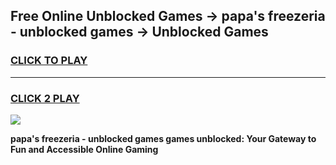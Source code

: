 
## Free Online Unblocked Games → papa's freezeria - unblocked games → Unblocked Games
<h3>
<a href="https://premium.freeplayer.one?title=papa's_freezeria_-_unblocked_games&ref=21F">CLICK TO PLAY</a></h3>
<hr>

<h3>
<a href="https://premium.freeplayer.one?title=papa's_freezeria_-_unblocked_games&ref=21F">CLICK 2 PLAY</a>
  
</h3>

<a href="https://premium.freeplayer.one?title=papa's_freezeria_-_unblocked_games&ref=21F/"><img src="https://clearcache.store/games.png"></a>


**papa's freezeria - unblocked games games unblocked: Your Gateway to Fun and Accessible Online Gaming**
